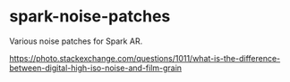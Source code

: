 # spark-noise-patches
Various noise patches for Spark AR.

https://photo.stackexchange.com/questions/1011/what-is-the-difference-between-digital-high-iso-noise-and-film-grain
